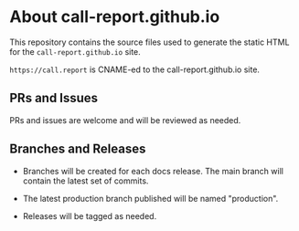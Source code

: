 # About call-report.github.io

This repository contains the source files used to generate the static HTML for the `call-report.github.io` site.

`https://call.report` is CNAME-ed to the call-report.github.io site.

## PRs and Issues

PRs and issues are welcome and will be reviewed as needed.

## Branches and Releases

- Branches will be created for each docs release. The main branch will contain the latest set of commits.

- The latest production branch published will be named "production".

- Releases will be tagged as needed. 


